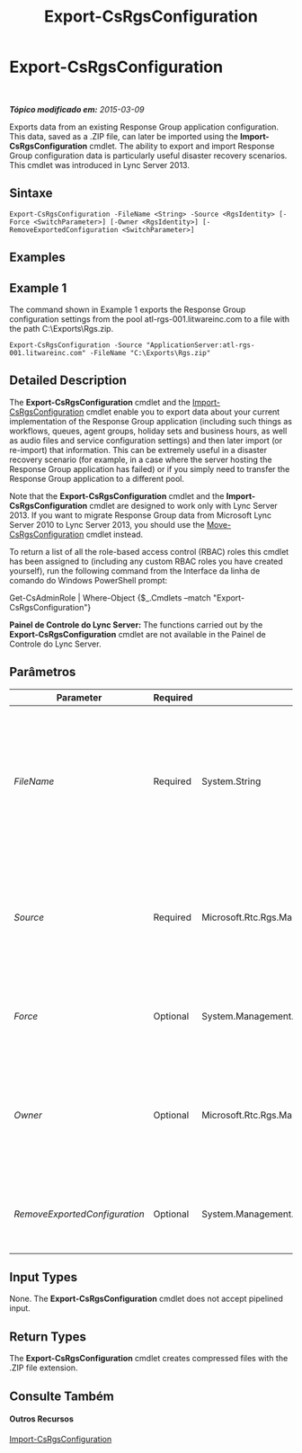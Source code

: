 ﻿---
title: Export-CsRgsConfiguration
TOCTitle: Export-CsRgsConfiguration
ms:assetid: 754513a4-0b46-44b7-8910-f865b1e0f037
ms:mtpsurl: https://technet.microsoft.com/pt-br/library/JJ205011(v=OCS.15)
ms:contentKeyID: 49307136
ms.date: 05/19/2016
mtps_version: v=OCS.15
ms.translationtype: HT
---

# Export-CsRgsConfiguration

 

_**Tópico modificado em:** 2015-03-09_

Exports data from an existing Response Group application configuration. This data, saved as a .ZIP file, can later be imported using the **Import-CsRgsConfiguration** cmdlet. The ability to export and import Response Group configuration data is particularly useful disaster recovery scenarios. This cmdlet was introduced in Lync Server 2013.

## Sintaxe

    Export-CsRgsConfiguration -FileName <String> -Source <RgsIdentity> [-Force <SwitchParameter>] [-Owner <RgsIdentity>] [-RemoveExportedConfiguration <SwitchParameter>]

## Examples

## Example 1

The command shown in Example 1 exports the Response Group configuration settings from the pool atl-rgs-001.litwareinc.com to a file with the path C:\\Exports\\Rgs.zip.

    Export-CsRgsConfiguration -Source "ApplicationServer:atl-rgs-001.litwareinc.com" -FileName "C:\Exports\Rgs.zip"

## Detailed Description

The **Export-CsRgsConfiguration** cmdlet and the [Import-CsRgsConfiguration](import-csrgsconfiguration.md) cmdlet enable you to export data about your current implementation of the Response Group application (including such things as workflows, queues, agent groups, holiday sets and business hours, as well as audio files and service configuration settings) and then later import (or re-import) that information. This can be extremely useful in a disaster recovery scenario (for example, in a case where the server hosting the Response Group application has failed) or if you simply need to transfer the Response Group application to a different pool.

Note that the **Export-CsRgsConfiguration** cmdlet and the **Import-CsRgsConfiguration** cmdlet are designed to work only with Lync Server 2013. If you want to migrate Response Group data from Microsoft Lync Server 2010 to Lync Server 2013, you should use the [Move-CsRgsConfiguration](move-csrgsconfiguration.md) cmdlet instead.

To return a list of all the role-based access control (RBAC) roles this cmdlet has been assigned to (including any custom RBAC roles you have created yourself), run the following command from the Interface da linha de comando do Windows PowerShell prompt:

Get-CsAdminRole | Where-Object {$\_.Cmdlets –match "Export-CsRgsConfiguration"}

**Painel de Controle do Lync Server:** The functions carried out by the **Export-CsRgsConfiguration** cmdlet are not available in the Painel de Controle do Lync Server.

## Parâmetros


<table>
<colgroup>
<col style="width: 25%" />
<col style="width: 25%" />
<col style="width: 25%" />
<col style="width: 25%" />
</colgroup>
<thead>
<tr class="header">
<th>Parameter</th>
<th>Required</th>
<th>Type</th>
<th>Description</th>
</tr>
</thead>
<tbody>
<tr class="odd">
<td><p><em>FileName</em></p></td>
<td><p>Required</p></td>
<td><p>System.String</p></td>
<td><p>Path to the .ZIP file to be created when you run the <strong>Export-CsRgsConfiguration</strong> cmdlet. For example:</p>
<p>-FileName &quot;C:\Exports\RgsConfig.zip&quot;</p>
<p>Note that your command will fail if this file already exists.</p></td>
</tr>
<tr class="even">
<td><p><em>Source</em></p></td>
<td><p>Required</p></td>
<td><p>Microsoft.Rtc.Rgs.Management.RgsIdentity</p></td>
<td><p>Identity of the Response Group instance whose configuration settings are being exported. For example:</p>
<p>-Source &quot;ApplicationServer:atl-rgs-001.litwareinc.com&quot;</p></td>
</tr>
<tr class="odd">
<td><p><em>Force</em></p></td>
<td><p>Optional</p></td>
<td><p>System.Management.Automation.SwitchParameter</p></td>
<td><p>Suppresses the display of any non-fatal error message that might arise when running the command.</p></td>
</tr>
<tr class="even">
<td><p><em>Owner</em></p></td>
<td><p>Optional</p></td>
<td><p>Microsoft.Rtc.Rgs.Management.RgsIdentity</p></td>
<td><p>If specified, configuration information for all the Response Group instances found on the designated pool will be exported. For example:</p>
<p>-Owner &quot;atl-rgs-001.litwareinc.com&quot;</p></td>
</tr>
<tr class="odd">
<td><p><em>RemoveExportedConfiguration</em></p></td>
<td><p>Optional</p></td>
<td><p>System.Management.Automation.SwitchParameter</p></td>
<td><p>When specified, the Response Group instance will be deleted after the configuration information has been exported.</p></td>
</tr>
</tbody>
</table>


## Input Types

None. The **Export-CsRgsConfiguration** cmdlet does not accept pipelined input.

## Return Types

The **Export-CsRgsConfiguration** cmdlet creates compressed files with the .ZIP file extension.

## Consulte Também

#### Outros Recursos

[Import-CsRgsConfiguration](import-csrgsconfiguration.md)

